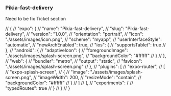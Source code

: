 ###  Pikia-fast-delivery

Need to be fix
Ticket section

// {
//   "expo": {
//     "name": "Pikia-fast-delivery",
//     "slug": "Pikia-fast-delivery",
//     "version": "1.0.0",
//     "orientation": "portrait",
//     "icon": "./assets/images/icon.png",
//     "scheme": "myapp",
//     "userInterfaceStyle": "automatic",
//     "newArchEnabled": true,
//     "ios": {
//       "supportsTablet": true
//     },
//     "android": {
//       "adaptiveIcon": {
//         "foregroundImage": "./assets/images/splash-screen.png",
//         "backgroundColor": "#ffffff"
//       }
//     },
//     "web": {
//       "bundler": "metro",
//       "output": "static",
//       "favicon": "./assets/images/splash-screen.png"
//     },
//     "plugins": [
//       "expo-router",
//       [
//         "expo-splash-screen",
//         {
//           "image": "./assets/images/splash-screen.png",
//           "imageWidth": 200,
//           "resizeMode": "contain",
//           "backgroundColor": "#ffffff"
//         }
//       ]
//     ],
//     "experiments": {
//       "typedRoutes": true
//     }
//   }
// }

